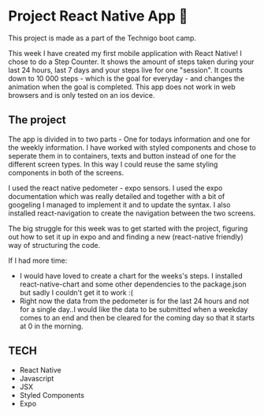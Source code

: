 # Project React Native App 📱

This project is made as a part of the Technigo boot camp. 

This week I have created my first mobile application with React Native!
I chose to do a Step Counter. It shows the amount of steps taken during your last 24 hours, last 7 days and your steps live for one "session". 
It counts down to 10 000 steps - which is the goal for everyday - and changes the animation when the goal is completed.
This app does not work in web browsers and is only tested on an ios device.

## The project

The app is divided in to two parts - One for todays information and one for the weekly information. 
I have worked with styled components and chose to seperate them in to containers, texts and button instead of one for the different screen types. In this way I could reuse the same styling components in both of the screens.

I used the react native pedometer - expo sensors. I used the expo documentation which was really detailed and together with a bit of googeling I managed to implement it and to update the syntax. 
I also installed react-navigation to create the navigation between the two screens.

The big struggle for this week was to get started with the project, figuring out how to set it up in expo and and finding a new (react-native friendly) way of structuring the code.

If I had more time:
- I would have loved to create a chart for the weeks's steps. I installed react-native-chart and some other dependencies to the package.json but sadly I couldn't get it to work :(
- Right now the data from the pedometer is for the last 24 hours and not for a single day..I would like the data to be submitted when a weekday comes to an end and then be cleared for the coming day so that it starts at 0 in the morning.

## TECH
- React Native
- Javascript
- JSX
- Styled Components
- Expo
